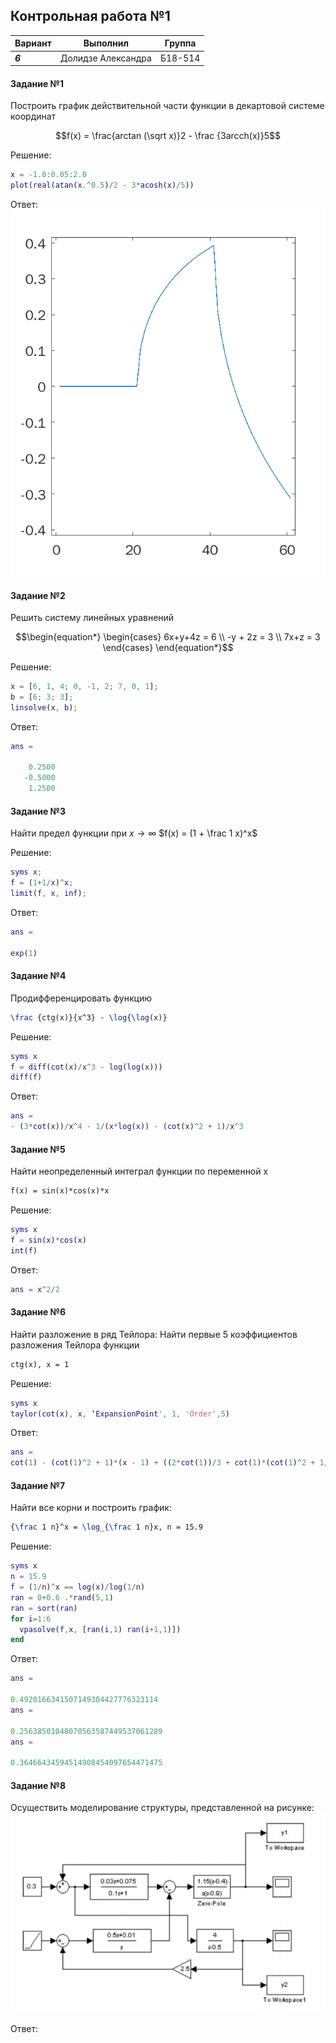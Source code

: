 ## Контрольная работа №1 ##


| Вариант | Выполнил | Группа |
| -------- | ------- | ----- |
| ***6*** | Долидзе Александра | Б18-514 |

#### Задание №1 ####
Построить график действительной части функции в декартовой системе координат
```math
f(x) = \frac{arctan (\sqrt x)}2 - \frac {3arcch(x)}5
```

Решение:
```matlab
x = -1.0:0.05:2.0
plot(real(atan(x.^0.5)/2 - 3*acosh(x)/5))
```

Ответ:
![](grath_task61.PNG)

#### Задание №2 ####
Решить систему линейных уравнений
```math
\begin{equation*}
 \begin{cases}
   6x+y+4z = 6 \\
   -y + 2z = 3 \\
   7x+z = 3
 \end{cases}
\end{equation*}
```
Решение:
```matlab
x = [6, 1, 4; 0, -1, 2; 7, 0, 1];
b = [6; 3; 3];
linsolve(x, b);
```

Ответ:
```matlab
ans =

    0.2500
   -0.5000
    1.2500
```

#### Задание №3 ####
Найти предел функции при
$`x \rightarrow \infty `$
$`f(x) = (1 + \frac 1 x)^x`$

Решение:
```matlab
syms x;
f = (1+1/x)^x;
limit(f, x, inf);
```

Ответ:
```matlab
ans =

exp(1)
```

#### Задание №4 ####
Продифференцировать функцию
```tex
\frac {ctg(x)}{x^3} - \log{\log(x)}
```

Решение:
```matlab
syms x
f = diff(cot(x)/x^3 - log(log(x)))
diff(f)
```

Ответ:
```matlab
ans =
- (3*cot(x))/x^4 - 1/(x*log(x)) - (cot(x)^2 + 1)/x^3
```

#### Задание №5 ####
Найти неопределенный интеграл функции по переменной x
```tex
f(x) = sin(x)*cos(x)*x
```
Решение:
```matlab
syms x
f = sin(x)*cos(x)
int(f)
```

Ответ:
```matlab
ans = x^2/2
```

#### Задание №6 ####
Найти разложение в ряд Тейлора:
Найти первые 5 коэффициентов разложения Тейлора функции
```tex
ctg(x), x = 1
```
Решение:
```matlab
syms x
taylor(cot(x), x, ‘ExpansionPoint', 1, 'Order',5)
```

Ответ:
```matlab
ans =
cot(1) - (cot(1)^2 + 1)*(x - 1) + ((2*cot(1))/3 + cot(1)*(cot(1)^2 + 1/3))*(x - 1)^2 + (x - 1)^4*((14*cot(1))/45 + cot(1)*(cot(1)^2/3 + cot(1)*(cot(1)/3 + cot(1)*(cot(1)^2 + 1/3)) + 2/15) + (2*cot(1)*(cot(1)^2 + 1/3))/3) - (x - 1)^3*((2*cot(1)^2)/3 + cot(1)*(cot(1)/3 + cot(1)*(cot(1)^2 + 1/3)) + 1/3)
```

#### Задание №7 ####
Найти все корни и построить график:
```tex
{\frac 1 n}^x = \log_{\frac 1 n}x, n = 15.9
```

Решение:
```matlab
syms x
n = 15.9
f = (1/n)^x == log(x)/log(1/n)
ran = 0+0.6 .*rand(5,1)
ran = sort(ran)
for i=1:6
  vpasolve(f,x, [ran(i,1) ran(i+1,1)])
end
```
Ответ:
```matlab
ans =

0.4920166341507149304427776323114
ans =

0.25638501048070563587449537061289
ans =

0.36466434594514908454097654471475
```

#### Задание №8 ####
Осуществить моделирование структуры, представленной на рисунке:
![simulink example](var6.png)

Ответ:
